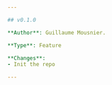 ```yaml
---

## v0.1.0

**Author**: Guillaume Mousnier.

**Type**: Feature

**Changes**:
- Init the repo

---
```

